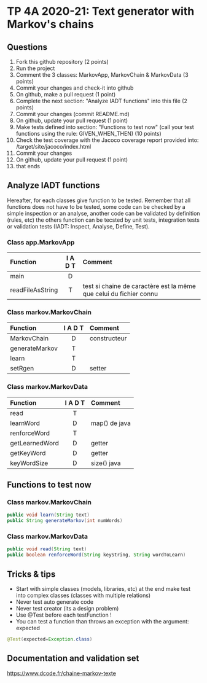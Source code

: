 # TP 4A 2020-21: Text generator with Markov's chains

## Questions
1. Fork this github repository  (2 points)
2. Run the project
3. Comment the 3 classes: MarkovApp, MarkovChain & MarkovData (3 points)
4. Commit your changes and check-it into github
5. On github, make a pull request (1 point)
6. Complete the next section: "Analyze IADT functions" into this file (2 points)
7. Commit your changes (commit README.md)
8. On github, update your pull request (1 point)
9. Make tests defined into section: "Functions to test now" (call your test functions using the rule: GIVEN_WHEN_THEN) (10 points)
10. Check the test coverage with the Jacoco coverage report provided into: /target/site/jacoco/index.html
11. Commit your changes
12. On github, update your pull request (1 point)
13. that ends

## Analyze IADT functions
Hereafter, for each classes give function to be tested. Remember that all functions does not have to be tested, some code can be checked by a simple inspection or an analyse, another code can be validated by definition (rules, etc) the others function can be tecsted by unit tests, integration tests or validation tests (IADT: Inspect, Analyse, Define, Test). 

### Class app.MarkovApp

| Function      |     I A D T     |        Comment |
| :------------ | :-------------: | :------------- |
| main | D |  |
| readFileAsString | T |  test si chaine de caractère est la même que celui du fichier connu|

### Class markov.MarkovChain

| Function      |     I A D T     |        Comment |
| :------------ | :-------------: | :------------- |
| MarkovChain  | D | constructeur |
| generateMarkov  | T |  |
| learn  | T |  |
| setRgen  | D |  setter |

### Class markov.MarkovData

| Function      |     I A D T     |        Comment |
| :------------ | :-------------: | :------------- |
| read  | T |  |
| learnWord  | D | map() de java |
| renforceWord  | T |  |
| getLearnedWord  | D | getter |
| getKeyWord  | D | getter |
| keyWordSize  | D | size() java |

## Functions to test now

### Class markov.MarkovChain

```Java
public void learn(String text)
public String generateMarkov(int numWords)
```

### Class markov.MarkovData

```Java
public void read(String text)
public boolean renforceWord(String keyString, String wordToLearn)
```

## Tricks & tips

- Start with simple classes (models, libraries, etc) at the end make test into complex classes (classes with multiple relations)
- Never test auto generate code
- Never test creator (its a design problem)
- Use @Test before each testFunction !
- You can test a function than throws an exception with the argument: expected
```Java
@Test(expected=Exception.class)
```

## Documentation and validation set
https://www.dcode.fr/chaine-markov-texte